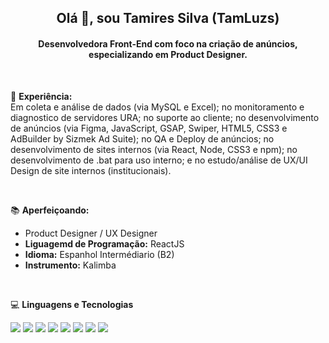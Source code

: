 
<h2 align = "center"> Olá 👋, sou Tamires Silva (TamLuzs) </h2> 
<h4 align = "center"> Desenvolvedora Front-End com foco na criação de anúncios, especializando em Product Designer. </h4>

<br/>

💼 **Experiência:** <br/>
Em coleta e análise de dados (via MySQL e Excel); no monitoramento e diagnostico de servidores URA; no suporte ao cliente; no desenvolvimento de anúncios (via Figma, JavaScript, GSAP, Swiper, HTML5, CSS3 e AdBuilder by Sizmek Ad Suite); no QA e Deploy de anúncios; no desenvolvimento de sites internos (via React, Node, CSS3 e npm); no desenvolvimento de .bat para uso interno; e no estudo/análise de UX/UI Design de site internos (institucionais).

<br/>

📚 **Aperfeiçoando:**
   - Product Designer / UX Designer
   - **Liguagemd de Programação:** ReactJS
   - **Idioma:** Espanhol Intermédiario (B2)
   - **Instrumento:** Kalimba

<br/>

💻 **Linguagens e Tecnologias**
<br/>

<div align = "start"> 
      <img src="https://img.shields.io/badge/HTML5-E34F26?style=for-the-badge&logo=html5&logoColor=white" /> 
      <img src="https://img.shields.io/badge/CSS3-1572B6?style=for-the-badge&logo=css3&logoColor=white" /> 
      <img src="https://img.shields.io/badge/jQuery-0769AD?style=for-the-badge&logo=jquery&logoColor=white" /> 
      <img src="https://img.shields.io/badge/JavaScript-323330?style=for-the-badge&logo=javascript&logoColor=F7DF1E" />
      <img src="https://img.shields.io/badge/React-20232A?style=for-the-badge&logo=react&logoColor=61DAFB" />
      <img src="https://img.shields.io/badge/MySQL-005C84?style=for-the-badge&logo=mysql&logoColor=white" /> 
      <img src="https://img.shields.io/badge/Notion-000000?style=for-the-badge&logo=notion&logoColor=white" /> 
      <img src="https://img.shields.io/badge/Figma-F24E1E?style=for-the-badge&logo=figma&logoColor=white" />       
</div>
